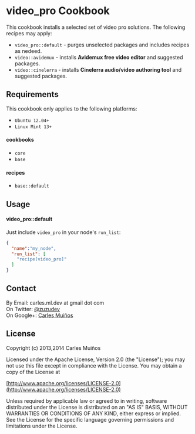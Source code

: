 # video_pro Cookbook

This cookbook installs a selected set of video pro solutions.
The following recipes may apply:

- `video_pro::default` - purges unselected packages and includes recipes as nedeed.
- `video::avidemux`    - installs __Avidemux free video editor__ and suggested packages.
- `video::cinelerra`   - installs __Cinelerra audio/video authoring tool__ and suggested packages.


## Requirements

This cookbook only applies to the following platforms:  
- `Ubuntu 12.04+`
- `Linux Mint 13+`

#### cookbooks
- `core`
- `base`

#### recipes
- `base::default`


## Usage

#### video_pro::default
Just include `video_pro` in your node's `run_list`:

```json
{
  "name":"my_node",
  "run_list": [
    "recipe[video_pro]"
  ]
}
```


## Contact

By Email:   carles.ml.dev at gmail dot com  
On Twitter: [@zuzudev](https://twitter.com/zuzudev)  
On Google+: [Carles Muiños](https://plus.google.com/109480759201585988691)


## License

Copyright (c) 2013,2014 Carles Muiños

Licensed under the Apache License, Version 2.0 (the "License");
you may not use this file except in compliance with the License.
You may obtain a copy of the License at

[http://www.apache.org/licenses/LICENSE-2.0](http://www.apache.org/licenses/LICENSE-2.0)

Unless required by applicable law or agreed to in writing, software
distributed under the License is distributed on an "AS IS" BASIS,
WITHOUT WARRANTIES OR CONDITIONS OF ANY KIND, either express or implied.
See the License for the specific language governing permissions and
limitations under the License.

